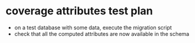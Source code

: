# coverage attributes test plan

- on a test database with some data, execute the migration script
- check that all the computed attributes are now available in the schema
